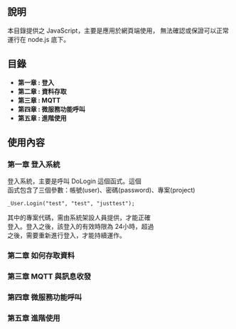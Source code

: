 
## 說明

本目錄提供之 JavaScript，主要是應用於網頁端使用，
無法確認或保證可以正常運行在 node.js 底下。

## 目錄

- **第一章 : 登入**
- **第二章 : 資料存取**
- **第三章 : MQTT**
- **第四章 : 微服務功能呼叫**
- **第五章 : 進階使用**

## 使用內容

### 第一章 登入系統  

登入系統，主要是呼叫 DoLogin 這個函式。這個  
函式包含了三個參數：帳號(user)、密碼(password)、專案(project)  

```
_User.Login("test", "test", "justtest");
```

其中的專案代碼，需由系統架設人員提供，才能正確  
登入。登入之後，該登入的有效時限為 24小時，超過  
之後，需要重新進行登入，才能持續運作。
  
### 第二章 如何存取資料  
  
### 第三章 MQTT 與訊息收發  
  
### 第四章 微服務功能呼叫  
  
### 第五章 進階使用  
  
